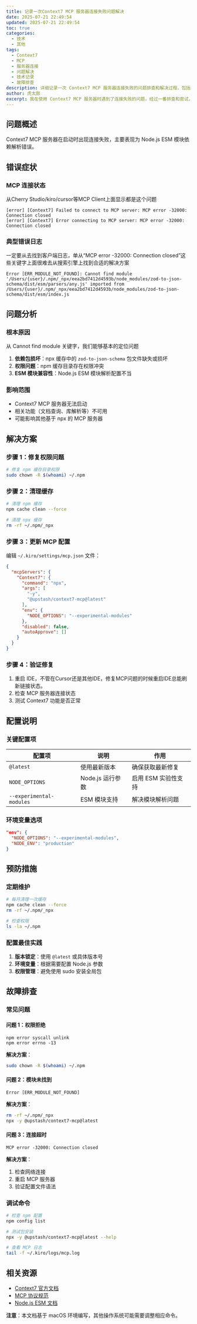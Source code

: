 ```yaml
---
title: 记录一次Context7 MCP 服务器连接失败问题解决
date: 2025-07-21 22:49:54
updated: 2025-07-21 22:49:54
toc: true
categories:
  - 技术
  - 其他
tags:
  - Context7
  - MCP
  - 服务器连接
  - 问题解决
  - 技术记录
  - 故障排查
description: 详细记录一次 Context7 MCP 服务器连接失败的问题排查和解决过程，包括问题现象、排查思路和最终解决方案。
author: 虎太郎
excerpt: 我在使用 Context7 MCP 服务器时遇到了连接失败的问题，经过一番排查和尝试，最终找到了问题的根本原因并成功解决。这篇文章详细记录了整个问题解决的过程，包括问题现象的描述、排查思路的梳理、尝试的各种解决方案，以及最终的解决办法。希望这个记录能够帮助遇到类似问题的朋友快速定位和解决问题，避免走弯路。
---
```


## 问题概述

Context7 MCP 服务器在启动时出现连接失败，主要表现为 Node.js ESM 模块依赖解析错误。

## 错误症状

### MCP 连接状态

从Cherry Studio/kiro/cursor等MCP Client上面显示都是这个问题

```
[error] [Context7] Failed to connect to MCP server: MCP error -32000: Connection closed
[error] [Context7] Error connecting to MCP server: MCP error -32000: Connection closed
```



### 典型错误日志

一定要从去找到客户端日志，单从“MCP error -32000: Connection closed”这些关键字上面很难去从搜索引擎上找到合适的解决方案

```
Error [ERR_MODULE_NOT_FOUND]: Cannot find module '/Users/{user}/.npm/_npx/eea2bd7412d4593b/node_modules/zod-to-json-schema/dist/esm/parsers/any.js' imported from /Users/{user}/.npm/_npx/eea2bd7412d4593b/node_modules/zod-to-json-schema/dist/esm/index.js
```



## 问题分析

### 根本原因
从 Cannot find module 关键字，我们能够基本的定位问题

1. **依赖包损坏**：npx 缓存中的 `zod-to-json-schema` 包文件缺失或损坏
2. **权限问题**：npm 缓存目录存在权限冲突
3. **ESM 模块兼容性**：Node.js ESM 模块解析配置不当



### 影响范围

- Context7 MCP 服务器无法启动
- 相关功能（文档查询、库解析等）不可用
- 可能影响其他基于 npx 的 MCP 服务器

## 解决方案

### 步骤 1：修复权限问题

```bash
# 修复 npm 缓存目录权限
sudo chown -R $(whoami) ~/.npm
```

### 步骤 2：清理缓存

```bash
# 清理 npm 缓存
npm cache clean --force

# 清理 npx 缓存
rm -rf ~/.npm/_npx
```

### 步骤 3：更新 MCP 配置

编辑 `~/.kiro/settings/mcp.json` 文件：

```json
{
  "mcpServers": {
    "Context7": {
      "command": "npx",
      "args": [
        "-y",
        "@upstash/context7-mcp@latest"
      ],
      "env": {
        "NODE_OPTIONS": "--experimental-modules"
      },
      "disabled": false,
      "autoApprove": []
    }
  }
}
```

### 步骤 4：验证修复

1. 重启 IDE，不管在Cursor还是其他IDE，修复MCP问题的时候重启IDE总能刷新链接状态。
2. 检查 MCP 服务器连接状态
3. 测试 Context7 功能是否正常

## 配置说明

### 关键配置项

| 配置项                   | 说明             | 作用                |
| ------------------------ | ---------------- | ------------------- |
| `@latest`                | 使用最新版本     | 确保获取最新修复    |
| `NODE_OPTIONS`           | Node.js 运行参数 | 启用 ESM 实验性支持 |
| `--experimental-modules` | ESM 模块支持     | 解决模块解析问题    |

### 环境变量选项

```json
"env": {
  "NODE_OPTIONS": "--experimental-modules",
  "NODE_ENV": "production"
}
```

## 预防措施

### 定期维护

```bash
# 每月清理一次缓存
npm cache clean --force
rm -rf ~/.npm/_npx

# 检查权限
ls -la ~/.npm
```

### 配置最佳实践

1. **版本锁定**：使用 `@latest` 或具体版本号
2. **环境变量**：根据需要配置 Node.js 参数
3. **权限管理**：避免使用 sudo 安装全局包

## 故障排查

### 常见问题

#### 问题 1：权限拒绝

```
npm error syscall unlink
npm error errno -13
```

**解决方案**：

```bash
sudo chown -R $(whoami) ~/.npm
```

#### 问题 2：模块未找到

```
Error [ERR_MODULE_NOT_FOUND]
```

**解决方案**：

```bash
rm -rf ~/.npm/_npx
npx -y @upstash/context7-mcp@latest
```

#### 问题 3：连接超时

```
MCP error -32000: Connection closed
```

**解决方案**：

1. 检查网络连接
2. 重启 MCP 服务器
3. 验证配置文件语法

### 调试命令

```bash
# 检查 npm 配置
npm config list

# 测试包安装
npx -y @upstash/context7-mcp@latest --help

# 查看 MCP 日志
tail -f ~/.kiro/logs/mcp.log
```

## 相关资源

- [Context7 官方文档](https://github.com/upstash/context7-mcp)
- [MCP 协议规范](https://modelcontextprotocol.io/)
- [Node.js ESM 文档](https://nodejs.org/api/esm.html)


**注意**：本文档基于 macOS 环境编写，其他操作系统可能需要调整相应命令。